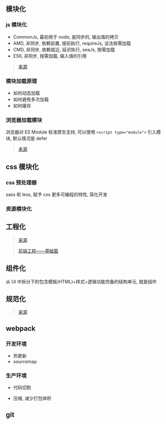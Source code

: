 ## 模块化

### js 模块化

- CommonJs, 最初用于 node, 是同步的, 输出值的拷贝
- AMD, 非同步, 依赖前置, 提前执行, requireJs, 没法按需加载
- CMD, 非同步, 依赖就近, 延迟执行, seaJs, 按需加载
- ES6, 非同步, 按需加载, 输入值的引用

> [来源](https://juejin.im/post/5b4420e7f265da0f4b7a7b27)

### 模块加载原理

- 如何动态加载
- 如何避免多次加载
- 如何缓存

### 浏览器加载模块

浏览器对 ES Module 标准原生支持, 可以使用 `<script type="module">` 引入模块, 默认情况是 defer

> [来源](https://juejin.im/post/5b430a4be51d451925627119)

## css 模块化

### css 预处理器

sass 和 less, 赋予 css 更多可编程的特性, 简化开发

### 资源模块化

## 工程化

> [来源](https://juejin.im/post/58ac334e8d6d810058c103e0)

> [前端工程——基础篇](https://github.com/fouber/blog/issues/10)

## 组件化

从 UI 中拆分下的包含模板(HTML)+样式+逻辑功能完备的结构单元, 就是组件

## 规范化

> [来源](https://www.zhihu.com/question/24558375)

## webpack

### 开发环境

- 热更新
- sourcemap

### 生产环境

- 代码切割

- 压缩, 减少打包体积

## git
